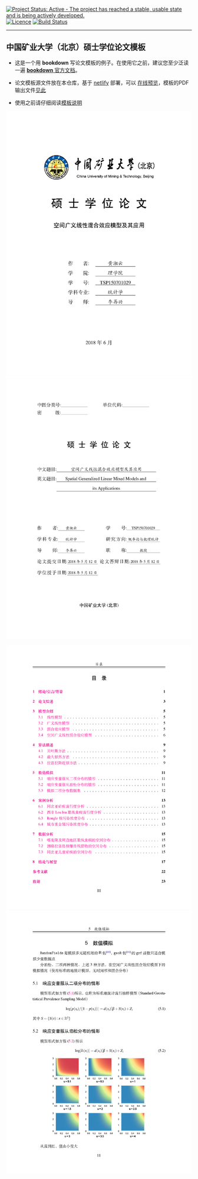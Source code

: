 [![Project Status: Active - The project has reached a stable, usable state and is being actively developed.](http://www.repostatus.org/badges/latest/active.svg)](http://www.repostatus.org/#active)
[![Licence](https://img.shields.io/badge/licence-GPL--3-blue.svg)](https://www.gnu.org/licenses/gpl-3.0.en.html)
[![Build Status](https://travis-ci.org/XiangyunHuang/master-thesis-template.svg?branch=master)](https://travis-ci.org/XiangyunHuang/master-thesis-template)

---

## 中国矿业大学（北京）硕士学位论文模板

- 这是一个用 **bookdown** 写论文模板的例子。在使用它之前，建议您至少泛读一遍 [**bookdown** 官方文档](https://bookdown.org/yihui/bookdown)。

- 论文模板源文件放在本仓库，基于 [netlify](https://www.netlify.com/) 部署，可以 [在线预览](https://cumtb-thesis-template.netlify.com/)，模板的PDF输出文件[见此](https://cumtb-thesis-template.netlify.com/master-thesis-template.pdf)

- 使用之前请仔细阅读[模板说明](https://cumtb-thesis-template.netlify.com/)

![img1](screenshots/master-thesis-template01.png)
![img2](screenshots/master-thesis-template02.png)

![img3](screenshots/master-thesis-template03.png)
![img4](screenshots/master-thesis-template04.png)

